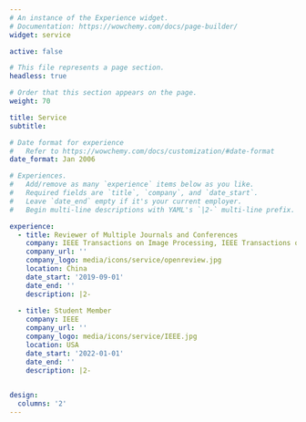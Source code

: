 ```yaml
---
# An instance of the Experience widget.
# Documentation: https://wowchemy.com/docs/page-builder/
widget: service

active: false

# This file represents a page section.
headless: true

# Order that this section appears on the page.
weight: 70

title: Service
subtitle:

# Date format for experience
#   Refer to https://wowchemy.com/docs/customization/#date-format
date_format: Jan 2006

# Experiences.
#   Add/remove as many `experience` items below as you like.
#   Required fields are `title`, `company`, and `date_start`.
#   Leave `date_end` empty if it's your current employer.
#   Begin multi-line descriptions with YAML's `|2-` multi-line prefix.

experience:
  - title: Reviewer of Multiple Journals and Conferences
    company: IEEE Transactions on Image Processing, IEEE Transactions on Neural Networks and Learning Systems, IEEE Transactions on Intelligent Transportation Systems, Pattern Recognition, NeurIPS, CVPR, ICCV, ECCV, AAAI, ACM MM, IJCAI, ICASSP, etc.
    company_url: ''
    company_logo: media/icons/service/openreview.jpg
    location: China
    date_start: '2019-09-01'
    date_end: ''
    description: |2-
      
  - title: Student Member
    company: IEEE 
    company_url: ''
    company_logo: media/icons/service/IEEE.jpg
    location: USA
    date_start: '2022-01-01'
    date_end: ''
    description: |2-
        

design:
  columns: '2'
---
```

